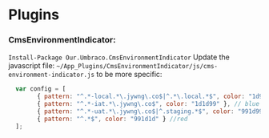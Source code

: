 # Plugins

### CmsEnvironmentIndicator:
`Install-Package Our.Umbraco.CmsEnvironmentIndicator`
Update the javascript file: `~/App_Plugins/CmsEnvironmentIndicator/js/cms-environment-indicator.js` to be more specific:
~~~js
  var config = [
        { pattern: "^.*-local.*\.jywng\.co$|^.*\.local.*$", color: "1d991d" }, // green
        { pattern: "^.*-iat.*\.jywng\.co$", color: "1d1d99" }, // blue
        { pattern: "^.*-uat.*\.jywng\.co$|^.staging.*$", color: "991d99" }, // purple
        { pattern: "^.*$", color: "991d1d" } //red
  ];
~~~
